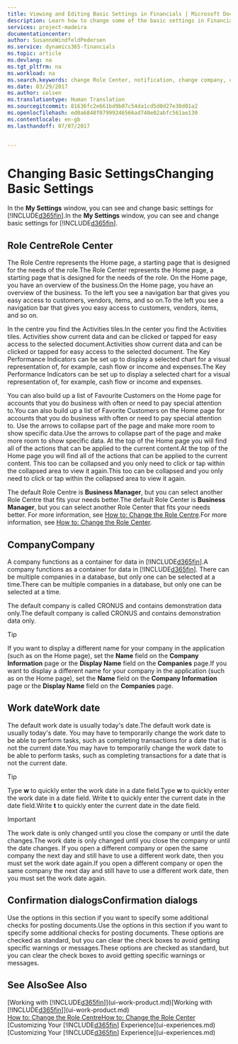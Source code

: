 ```yaml
---
title: Viewing and Editing Basic Settings in Financials | Microsoft Docs
description: Learn how to change some of the basic settings in Financials, for example, the Role Centre, company, or the work date.
services: project-madeira
documentationcenter: 
author: SusanneWindfeldPedersen
ms.service: dynamics365-financials
ms.topic: article
ms.devlang: na
ms.tgt_pltfrm: na
ms.workload: na
ms.search.keywords: change Role Center, notification, change company, change work date
ms.date: 03/29/2017
ms.author: solsen
ms.translationtype: Human Translation
ms.sourcegitcommit: 81636fc2e661bd9b07c54da1cd5d0d27e30d01a2
ms.openlocfilehash: ed0a6848f07999246566ad740e02abfc561ae130
ms.contentlocale: en-gb
ms.lasthandoff: 07/07/2017


---
```

# <a name="changing-basic-settings"></a><span data-ttu-id="28e96-103">Changing Basic Settings</span><span class="sxs-lookup"><span data-stu-id="28e96-103">Changing Basic Settings</span></span>
<span data-ttu-id="28e96-104">In the **My Settings** window, you can see and change basic settings for [!INCLUDE[d365fin](includes/d365fin_md.md)].</span><span class="sxs-lookup"><span data-stu-id="28e96-104">In the **My Settings** window, you can see and change basic settings for [!INCLUDE[d365fin](includes/d365fin_md.md)].</span></span>  

## <a name="role-center"></a><span data-ttu-id="28e96-105">Role Centre</span><span class="sxs-lookup"><span data-stu-id="28e96-105">Role Center</span></span>
<span data-ttu-id="28e96-106">The Role Centre represents the Home page, a starting page that is designed for the needs of the role.</span><span class="sxs-lookup"><span data-stu-id="28e96-106">The Role Center represents the Home page, a starting page that is designed for the needs of the role.</span></span> <span data-ttu-id="28e96-107">On the Home page, you have an overview of the business.</span><span class="sxs-lookup"><span data-stu-id="28e96-107">On the Home page, you have an overview of the business.</span></span> <span data-ttu-id="28e96-108">To the left you see a navigation bar that gives you easy access to customers, vendors, items, and so on.</span><span class="sxs-lookup"><span data-stu-id="28e96-108">To the left you see a navigation bar that gives you easy access to customers, vendors, items, and so on.</span></span>

<span data-ttu-id="28e96-109">In the centre you find the Activities tiles.</span><span class="sxs-lookup"><span data-stu-id="28e96-109">In the center you find the Activities tiles.</span></span> <span data-ttu-id="28e96-110">Activities show current data and can be clicked or tapped for easy access to the selected document.</span><span class="sxs-lookup"><span data-stu-id="28e96-110">Activities show current data and can be clicked or tapped for easy access to the selected document.</span></span> <span data-ttu-id="28e96-111">The Key Performance Indicators can be set up to display a selected chart for a visual representation of, for example, cash flow or income and expenses.</span><span class="sxs-lookup"><span data-stu-id="28e96-111">The Key Performance Indicators can be set up to display a selected chart for a visual representation of, for example, cash flow or income and expenses.</span></span>

<span data-ttu-id="28e96-112">You can also build up a list of Favourite Customers on the Home page for accounts that you do business with often or need to pay special attention to.</span><span class="sxs-lookup"><span data-stu-id="28e96-112">You can also build up a list of Favorite Customers on the Home page for accounts that you do business with often or need to pay special attention to.</span></span> <span data-ttu-id="28e96-113">Use the arrows to collapse part of the page and make more room to show specific data.</span><span class="sxs-lookup"><span data-stu-id="28e96-113">Use the arrows to collapse part of the page and make more room to show specific data.</span></span> <span data-ttu-id="28e96-114">At the top of the Home page you will find all of the actions that can be applied to the current content.</span><span class="sxs-lookup"><span data-stu-id="28e96-114">At the top of the Home page you will find all of the actions that can be applied to the current content.</span></span> <span data-ttu-id="28e96-115">This too can be collapsed and you only need to click or tap within the collapsed area to view it again.</span><span class="sxs-lookup"><span data-stu-id="28e96-115">This too can be collapsed and you only need to click or tap within the collapsed area to view it again.</span></span>

<span data-ttu-id="28e96-116">The default Role Centre is **Business Manager**, but you can select another Role Centre that fits your needs better.</span><span class="sxs-lookup"><span data-stu-id="28e96-116">The default Role Center is **Business Manager**, but you can select another Role Center that fits your needs better.</span></span> <span data-ttu-id="28e96-117">For more information, see [How to: Change the Role Centre](change-role.md).</span><span class="sxs-lookup"><span data-stu-id="28e96-117">For more information, see [How to: Change the Role Center](change-role.md).</span></span>

## <a name="company"></a><span data-ttu-id="28e96-118">Company</span><span class="sxs-lookup"><span data-stu-id="28e96-118">Company</span></span>
<span data-ttu-id="28e96-119">A company functions as a container for data in [!INCLUDE[d365fin](includes/d365fin_md.md)].</span><span class="sxs-lookup"><span data-stu-id="28e96-119">A company functions as a container for data in [!INCLUDE[d365fin](includes/d365fin_md.md)].</span></span> <span data-ttu-id="28e96-120">There can be multiple companies in a database, but only one can be selected at a time.</span><span class="sxs-lookup"><span data-stu-id="28e96-120">There can be multiple companies in a database, but only one can be selected at a time.</span></span>

<span data-ttu-id="28e96-121">The default company is called CRONUS and contains demonstration data only.</span><span class="sxs-lookup"><span data-stu-id="28e96-121">The default company is called CRONUS and contains demonstration data only.</span></span>

> [!TIP]  
>   <span data-ttu-id="28e96-122">If you want to display a different name for your company in the application (such as on the Home page), set the **Name** field on the **Company Information** page or the **Display Name** field on the **Companies** page.</span><span class="sxs-lookup"><span data-stu-id="28e96-122">If you want to display a different name for your company in the application (such as on the Home page), set the **Name** field on the **Company Information** page or the **Display Name** field on the **Companies** page.</span></span>  

## <a name="work-date"></a><span data-ttu-id="28e96-123">Work date</span><span class="sxs-lookup"><span data-stu-id="28e96-123">Work date</span></span>
<span data-ttu-id="28e96-124">The default work date is usually today's date.</span><span class="sxs-lookup"><span data-stu-id="28e96-124">The default work date is usually today's date.</span></span> <span data-ttu-id="28e96-125">You may have to temporarily change the work date to be able to perform tasks, such as completing transactions for a date that is not the current date.</span><span class="sxs-lookup"><span data-stu-id="28e96-125">You may have to temporarily change the work date to be able to perform tasks, such as completing transactions for a date that is not the current date.</span></span>

> [!TIP]  
>   <span data-ttu-id="28e96-126">Type **w** to quickly enter the work date in a date field.</span><span class="sxs-lookup"><span data-stu-id="28e96-126">Type **w** to quickly enter the work date in a date field.</span></span> <span data-ttu-id="28e96-127">Write **t** to quickly enter the current date in the date field.</span><span class="sxs-lookup"><span data-stu-id="28e96-127">Write **t** to quickly enter the current date in the date field.</span></span>

> [!IMPORTANT]  
>   <span data-ttu-id="28e96-128">The work date is only changed until you close the company or until the date changes.</span><span class="sxs-lookup"><span data-stu-id="28e96-128">The work date is only changed until you close the company or until the date changes.</span></span> <span data-ttu-id="28e96-129">If you open a different company or open the same company the next day and still have to use a different work date, then you must set the work date again.</span><span class="sxs-lookup"><span data-stu-id="28e96-129">If you open a different company or open the same company the next day and still have to use a different work date, then you must set the work date again.</span></span>

## <a name="confirmation-dialogs"></a><span data-ttu-id="28e96-130">Confirmation dialogs</span><span class="sxs-lookup"><span data-stu-id="28e96-130">Confirmation dialogs</span></span>
<span data-ttu-id="28e96-131">Use the options in this section if you want to specify some additional checks for posting documents.</span><span class="sxs-lookup"><span data-stu-id="28e96-131">Use the options in this section if you want to specify some additional checks for posting documents.</span></span> <span data-ttu-id="28e96-132">These options are checked as standard, but you can clear the check boxes to avoid getting specific warnings or messages.</span><span class="sxs-lookup"><span data-stu-id="28e96-132">These options are checked as standard, but you can clear the check boxes to avoid getting specific warnings or messages.</span></span>

## <a name="see-also"></a><span data-ttu-id="28e96-133">See Also</span><span class="sxs-lookup"><span data-stu-id="28e96-133">See Also</span></span>
<span data-ttu-id="28e96-134">[Working with [!INCLUDE[d365fin](includes/d365fin_md.md)]](ui-work-product.md)</span><span class="sxs-lookup"><span data-stu-id="28e96-134">[Working with [!INCLUDE[d365fin](includes/d365fin_md.md)]](ui-work-product.md)</span></span>  
[<span data-ttu-id="28e96-135">How to: Change the Role Centre</span><span class="sxs-lookup"><span data-stu-id="28e96-135">How to: Change the Role Center</span></span>](change-role.md)  
<span data-ttu-id="28e96-136">[Customizing Your [!INCLUDE[d365fin](includes/d365fin_md.md)] Experience](ui-experiences.md)</span><span class="sxs-lookup"><span data-stu-id="28e96-136">[Customizing Your [!INCLUDE[d365fin](includes/d365fin_md.md)] Experience](ui-experiences.md)</span></span>  

